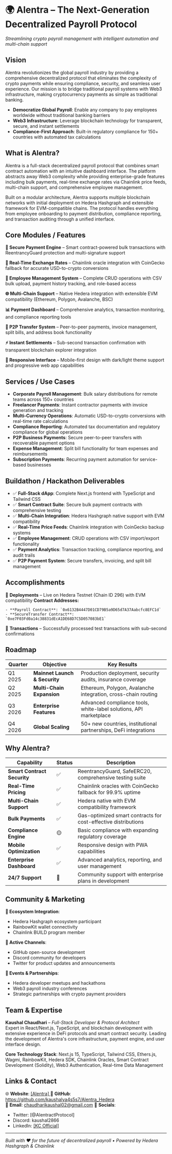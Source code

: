 # 🌍 Alentra – The Next-Generation Decentralized Payroll Protocol
*Streamlining crypto payroll management with intelligent automation and multi-chain support*

## Vision

Alentra revolutionizes the global payroll industry by providing a comprehensive decentralized protocol that eliminates the complexity of crypto payments while ensuring compliance, security, and seamless user experience. Our mission is to bridge traditional payroll systems with Web3 infrastructure, making cryptocurrency payments as simple as traditional banking.

- **Democratize Global Payroll**: Enable any company to pay employees worldwide without traditional banking barriers
- **Web3 Infrastructure**: Leverage blockchain technology for transparent, secure, and instant settlements  
- **Compliance-First Approach**: Built-in regulatory compliance for 150+ countries with automated tax calculations

## What is Alentra?

Alentra is a full-stack decentralized payroll protocol that combines smart contract automation with an intuitive dashboard interface. The platform abstracts away Web3 complexity while providing enterprise-grade features including bulk payments, real-time exchange rates via Chainlink price feeds, multi-chain support, and comprehensive employee management.

Built on a modular architecture, Alentra supports multiple blockchain networks with initial deployment on Hedera Hashgraph and extensible framework for EVM-compatible chains. The protocol handles everything from employee onboarding to payment distribution, compliance reporting, and transaction auditing through a unified interface.

## Core Modules / Features

**🔐 Secure Payment Engine** – Smart contract-powered bulk transactions with ReentrancyGuard protection and multi-signature support

**💱 Real-Time Exchange Rates** – Chainlink oracle integration with CoinGecko fallback for accurate USD-to-crypto conversions

**👥 Employee Management System** – Complete CRUD operations with CSV bulk upload, payment history tracking, and role-based access

**🌐 Multi-Chain Support** – Native Hedera integration with extensible EVM compatibility (Ethereum, Polygon, Avalanche, BSC)

**📊 Payment Dashboard** – Comprehensive analytics, transaction monitoring, and compliance reporting tools

**🔄 P2P Transfer System** – Peer-to-peer payments, invoice management, split bills, and address book functionality

**⚡ Instant Settlements** – Sub-second transaction confirmation with transparent blockchain explorer integration

**📱 Responsive Interface** – Mobile-first design with dark/light theme support and progressive web app capabilities

## Services / Use Cases

- **Corporate Payroll Management**: Bulk salary distributions for remote teams across 150+ countries
- **Freelancer Payments**: Instant contractor payments with invoice generation and tracking
- **Multi-Currency Operations**: Automatic USD-to-crypto conversions with real-time rate calculations
- **Compliance Reporting**: Automated tax documentation and regulatory compliance for global operations
- **P2P Business Payments**: Secure peer-to-peer transfers with recoverable payment options
- **Expense Management**: Split bill functionality for team expenses and reimbursements
- **Subscription Payments**: Recurring payment automation for service-based businesses

## Buildathon / Hackathon Deliverables

- ✅ **Full-Stack dApp**: Complete Next.js frontend with TypeScript and Tailwind CSS
- ✅ **Smart Contract Suite**: Secure bulk payment contracts with comprehensive testing
- ✅ **Multi-Chain Integration**: Hedera Hashgraph native support with EVM compatibility
- ✅ **Real-Time Price Feeds**: Chainlink integration with CoinGecko backup systems
- ✅ **Employee Management**: CRUD operations with CSV import/export functionality
- ✅ **Payment Analytics**: Transaction tracking, compliance reporting, and audit trails
- ✅ **P2P Payment System**: Secure transfers, invoicing, and split bill management

## Accomplishments

🚀 **Deployments** – Live on Hedera Testnet (Chain ID 296) with EVM compatibility
    **Contract Addresses:**

    - **Payroll Contract**: `0x6132B4447D01CD79B5a9D65d7A37Aabcfc8EFC1d`
    - **SecureTransfer Contract**: `0xe7F03Fd0a14c38831dEcA1DE68D7C5D057083bE1`

🔄 **Transactions** – Successfully processed test transactions with sub-second confirmations

## Roadmap

| Quarter | Objective | Key Results |
|---------|-----------|-------------|
| Q1 2025 | **Mainnet Launch & Security** | Production deployment, security audits, insurance coverage |
| Q2 2025 | **Multi-Chain Expansion** | Ethereum, Polygon, Avalanche integration, cross-chain routing |
| Q3 2026 | **Enterprise Features** | Advanced compliance tools, white-label solutions, API marketplace |
| Q4 2026 | **Global Scaling** | 50+ new countries, institutional partnerships, DeFi integrations |

## Why Alentra?

| Capability | Status | Description |
|------------|--------|-------------|
| **Smart Contract Security** | ✅ | ReentrancyGuard, SafeERC20, comprehensive testing suite |
| **Real-Time Pricing** | ✅ | Chainlink oracles with CoinGecko fallback for 99.9% uptime |
| **Multi-Chain Support** | ✅ | Hedera native with EVM compatibility framework |
| **Bulk Payments** | ✅ | Gas-optimized smart contracts for cost-effective distributions |
| **Compliance Engine** | 🟡 | Basic compliance with expanding regulatory coverage |
| **Mobile Optimization** | ✅ | Responsive design with PWA capabilities |
| **Enterprise Dashboard** | ✅ | Advanced analytics, reporting, and user management |
| **24/7 Support** | 🔵 | Community support with enterprise plans in development |

## Community & Marketing

**🔗 Ecosystem Integration**: 
- Hedera Hashgraph ecosystem participant
- RainbowKit wallet connectivity 
- Chainlink BUILD program member

**📱 Active Channels**: 
- GitHub open-source development
- Discord community for developers
- Twitter for product updates and announcements

**🎤 Events & Partnerships**:
- Hedera developer meetups and hackathons
- Web3 payroll industry conferences
- Strategic partnerships with crypto payment providers

## Team & Expertise

**Kaushal Chaudhari** – *Full-Stack Developer & Protocol Architect*  
Expert in React/Next.js, TypeScript, and blockchain development with extensive experience in DeFi protocols and smart contract security. Leading the development of Alentra's core infrastructure, payment engine, and user interface design.

**Core Technology Stack**: Next.js 15, TypeScript, Tailwind CSS, Ethers.js, Wagmi, RainbowKit, Hedera SDK, Chainlink Oracles, Smart Contract Development (Solidity), Web3 Authentication, Real-time Data Management

## Links & Contact

🌐 **Website**: [\[Alentra\] ](https://alentra-hedera.vercel.app/) 
📂 **GitHub**: https://github.com/kaushalya4s5s7/Alentra_Hedera  
📧 **Email**: chaudharikaushal02@gmail.com
🔗 **Socials**: 
- Twitter: [@AlentractProtocol]
- Discord: kaushal2866
- LinkedIn: [\[KC Official\]](https://www.linkedin.com/in/kaushal-chaudhari-21b83a1b0/)

---

*Built with ❤️ for the future of decentralized payroll • Powered by Hedera Hashgraph & Chainlink*
